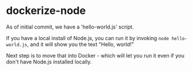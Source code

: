 # dockerize-node

As of initial commit, we have a 'hello-world.js' script.

If you have a local install of Node.js, you can run it by invoking `node hello-world.js`, and it will show you the text "Hello, world!"

Next step is to move that into Docker - which will let you run it even if you don't have Node.js installed locally.